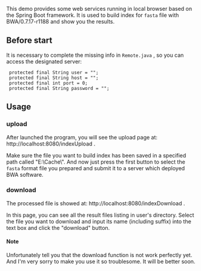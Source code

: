 This demo provides some web services running in local browser based on the Spring Boot framework. It is used to build index for `fasta` file with BWA/0.7.17-r1188 and show you the results. 

## Before start

It is necessary to complete the missing info in `Remote.java` , so you can access the designated server: 

```
 protected final String user = "";
 protected final String host = "";
 protected final int port = 0;
 protected final String password = "";
```

## Usage

### upload

After launched the program, you will see the upload page at: http://localhost:8080/indexUpload .

Make sure the file you want to build index has been saved in a specified path called "E:\\Cache\\". And now just press the first button to select the `fasta` format file you prepared and submit it to a server which deployed BWA software. 

### download

The processed file is showed at: http://localhost:8080/indexDownload .

In this page, you can see all the result files listing in user's directory. Select the file you want to download and input its name (including suffix) into the text box and click the "download" button. 

#### Note

Unfortunately tell you that the download function is not work perfectly yet. And I'm very sorry to make you use it so troublesome. It will be better soon. 
